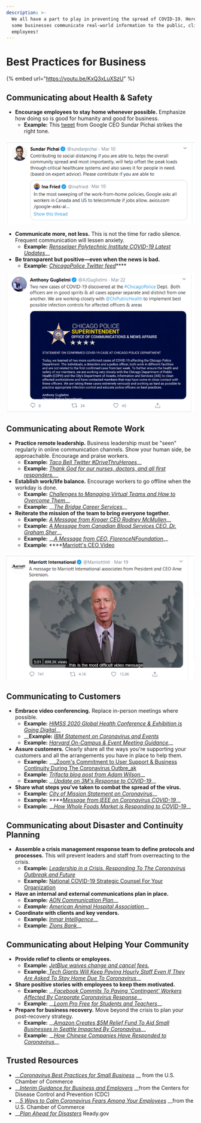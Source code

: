 ```yaml
---
description: >-
  We all have a part to play in preventing the spread of COVID-19. Here's how
  some businesses communicate real-world information to the public, clients, and
  employees!
---
```


# Best Practices for Business



{% embed url="https://youtu.be/KxQ3xLuXSzU" %}

## **Communicating about Health & Safety** 

* **Encourage employees to stay home whenever possible.** Emphasize how doing so is good for humanity and good for business.
  * **Example:** This [tweet](https://twitter.com/sundarpichai/status/1237499299589582848?s=20) from Google CEO Sundar Pichai strikes the right tone.  

![](../.gitbook/assets/google-screenshot%20%281%29.png)

* **Communicate more, not less.** This is not the time for radio silence. Frequent communication will lessen anxiety. 
  * **Example:** [_Rensselaer Polytechnic Institute COVID-19 Latest Updates_](https://covid19.rpi.edu/communications)\_\_
* **Be transparent but positive—even when the news is bad.**
  * **Example:** [_ChicagoPolice Twitter feed_](https://twitter.com/AJGuglielmi/status/1241843627254398982?ref_src=twsrc%5Etfw%7Ctwcamp%5Etweetembed%7Ctwterm%5E1241843627254398982&ref_url=https%3A%2F%2Fwww.cnn.com%2Fworld%2Flive-news%2Fcoronavirus-outbreak-03-22-20%2Findex.html)\*\*\*\*

![](../.gitbook/assets/chicago-pd-screenshot.png)

## Communicating about Remote Work

* **Practice remote leadership.** Business leadership must be "seen" regularly in online communication channels. Show your human side, be approachable. Encourage and praise workers.
  * **Example:** [_Taco Bell Twitter \#DriveThruHeroes_](https://twitter.com/tacobell/status/1241229011319169024)\_\_
  * **Example:** [_Thank God for our nurses, doctors, and all first responders._](https://twitter.com/NYGovCuomo/status/1239335925202784257?s=20)\_\_
* **Establish work/life balance.** Encourage workers to go offline when the workday is done.
  * **Example:** [_Challenges to Managing Virtual Teams and How to Overcome Them_](https://www.extension.harvard.edu/professional-development/blog/challenges-managing-virtual-teams-and-how-overcome-them)\_\_
  * **Example:** __[_The Bridge Career Services_](https://twitter.com/bridge_career/status/1241498582244560896?s=20)\_\_
* **Reiterate the mission of the team to bring everyone together.**
  * **Example:** [_A Message from Kroger CEO Rodney McMullen_](https://youtu.be/LO9qqOHypXA)\_\_
  * **Example:** [_A Message from Canadian Blood Services CEO, Dr. Graham Sher_](https://twitter.com/CanadasLifeline/status/1240750756044685313?s=20)\_\_
  * **Example:** __[_A Message from CEO, FlorenceNFoundation_](https://twitter.com/FNightingaleF/status/1241664525725773824?s=20)\_\_
  * **Example**:  ****[Marriott's CEO Video](https://twitter.com/MarriottIntl/status/1240639160148529160)  

![](../.gitbook/assets/marriott-screenshot.png)

## Communicating to Customers

* **Embrace video conferencing.** Replace in-person meetings where possible. 
  * **Example:** [_HIMSS 2020 Global Health Conference & Exhibition is Going Digital_](https://www.himssconference.org/updates/himss-update-coronavirus)\_\_
  *  __**Example:** [_IBM Statement on Coronavirus and Events_](https://www.ibm.com/blogs/think/2020/03/ibm-statement/)
  * **Example:** [_Harvard On-Campus & Event Meeting Guidance_](https://www.harvard.edu/coronavirus/event-information)\_\_
* **Assure customers.** Clearly share all the ways you're supporting your customers and all the arrangements you have in place to help them. 
  * **Example:** __[_Zoom's Commitment to User Support & Business Continuity During The Coronavirus Outbre_ak](https://blog.zoom.us/wordpress/2020/02/26/zoom-commitment-user-support-business-continuity-during-coronavirus-outbreak/)
  * **Example:** [_Trifacta blog post from Adam Wilson_](https://www.trifacta.com/blog/our-commitment-to-you/)\_\_
  * **Example:** __[_Update on 3M's Response to COVID-19_](https://www.linkedin.com/pulse/update-3ms-response-covid-19-mike-roman/)\_\_
* **Share what steps you've taken to combat the spread of the virus.**
  * **Example:** [_City of Mission Statement on Coronavirus_](https://missiontexas.us/blog/city-of-mission-statement-on-coronavirus/)\_\_
  * **Example:** _****_[_Message from IEEE on Coronavirus COVID-19_](https://www.ieee.org/about/news/2020/message-on-covid-19.html)\_\_
  * **Example:** __[_How Whole Foods Market is Responding to COVID-19_](https://media.wholefoodsmarket.com/news/how-whole-foods-market-is-responding-to-covid-19)\_\_

## Communicating about Disaster and Continuity Planning

* **Assemble a crisis management response team to define protocols and processes.** This will prevent leaders and staff from overreacting to the crisis.
  * **Example:** [_Leadership in a Crisis. Responding To The Coronavirus Outbreak and Future_](https://www.mckinsey.com/business-functions/organization/our-insights/leadership-in-a-crisis-responding-to-the-coronavirus-outbreak-and-future-challenges)
  * **Example:** [National COVID-19 Strategic Counsel For Your Organization](https://www.national.ca/en/landing/national-launches-coronavirus-crisis-communications-team/)
* **Have an internal and external communications plan in place.** 
  * **Example:** [_AON Communication Plan_](https://www.aon.com/getmedia/d014d969-0ef1-4a90-8a0b-ecadf39f0a06/Novel-Coronavirus-Communication-Plan-Sheet-Feb2020.aspx)\_\_
  * _**Example:**_ [_American Animal Hospital Association_](https://www.aaha.org/publications/newstat/articles/2020-03/coronavirus-guide-communicating-with-staff-and-clients/)\_\_
* **Coordinate with clients and key vendors.**
  * **Example:** [_Inmar Intelligence_](https://www.inmar.com/blog/thought-leadership/novel-coronavirus-client-communication)\_\_
  * **Example:** [_Zions Bank_](https://www.zionsbank.com/LandingPages/specialtypage/CoronavirusClientCommunication/)\_\_

## Communicating about Helping Your Community	

* **Provide relief to clients or employees.**
  * **Example:** [_JetBlue waives change and cancel fees._](http://blog.jetblue.com/coronavirus/) 
  * **Example**:[ _Tech Giants Will Keep Paying Hourly Staff Even If They Are Asked To Stay Home Due To Coronavirus_](https://www.theverge.com/2020/3/6/21168395/coronavirus-tech-hourly-workers-pay-amazon-google-facebook)\_\_
* **Share positive stories with employees to keep them motivated.**
  * **Example:** __[_Facebook Commits To Paying 'Contingent' Workers Affected By Corporate Coronavirus Response_](https://techcrunch.com/2020/03/06/facebook-commits-to-paying-contingent-workers-affected-by-corporate-coronavirus-response/)\_\_
  * **Example:** __[_Loom Pro Free for Students and Teachers_](https://support.loom.com/hc/en-us/articles/360006579637-Loom-Pro-Free-for-Students-and-Teachers)\_\_
* **Prepare for business recovery.** Move beyond the crisis to plan your post-recovery strategy.
  * **Example:** __[_Amazon Creates $5M Relief Fund To Aid Small Businesses in Seattle Impacted By Coronavirus_](https://techcrunch.com/2020/03/10/amazon-creates-5m-relief-fund-to-aid-small-businesses-in-seattle-impacted-by-coronavirus-outbreak/)\_\_
  * **Example:** __[_How Chinese Companies Have Responded to Coronavirus_](https://hbr.org/2020/03/how-chinese-companies-have-responded-to-coronavirus)\_\_

## Trusted Resources

* \_\_[_Coronavirus Best Practices for Small Business_](https://www.uschamber.com/co/start/strategy/small-business-coronavirus-best-practices) __ from the U.S. Chamber of Commerce
* \_\_[_Interim Guidance for Business and Employers_](https://www.cdc.gov/coronavirus/2019-ncov/community/guidance-business-response.html) __from the Centers for Disease Control and Prevention \(CDC\)
* \_\_[_5 Ways to Calm Coronavirus Fears Among Your Employees_](https://www.uschamber.com/co/run/human-resources/keeping-employees-calm-during-coronavirus-pandemic) __from the U.S. Chamber of Commerce
* \_\_[_Plan Ahead for Disasters_](https://www.ready.gov) Ready.gov

